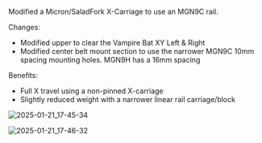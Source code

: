 Modified a Micron/SaladFork X-Carriage to use an MGN9C rail. 

Changes:
- Modified upper to clear the Vampire Bat XY Left & Right
- Modified center belt mount section to use the narrower MGN9C 10mm spacing mounting holes.  MGN9H has a 16mm spacing

Benefits:
- Full X travel using a non-pinned X-carriage
- Slightly reduced weight with a narrower linear rail carriage/block

![2025-01-21_17-45-34](https://github.com/user-attachments/assets/b2fbdb6c-8f2a-4beb-ad8e-037eb8d034d2)

![2025-01-21_17-46-32](https://github.com/user-attachments/assets/6f24ad25-7f15-4a46-99a1-7aa2ac3a85a1)
